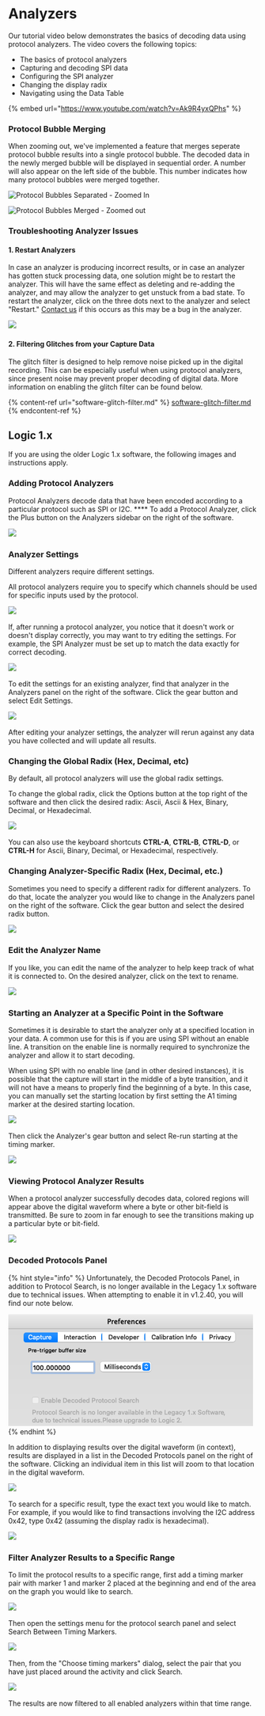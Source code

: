 # Analyzers

Our tutorial video below demonstrates the basics of decoding data using protocol analyzers. The video covers the following topics:

* The basics of protocol analyzers
* Capturing and decoding SPI data
* Configuring the SPI analyzer
* Changing the display radix
* Navigating using the Data Table

{% embed url="https://www.youtube.com/watch?v=Ak9R4yxQPhs" %}

### Protocol Bubble Merging

When zooming out, we've implemented a feature that merges seperate protocol bubble results into a single protocol bubble. The decoded data in the newly merged bubble will be displayed in sequential order. A number will also appear on the left side of the bubble. This number indicates how many protocol bubbles were merged together.

![Protocol Bubbles Separated - Zoomed In](<../../.gitbook/assets/Screen Shot 2021-10-26 at 3.50.43 PM.png>)

![Protocol Bubbles Merged - Zoomed out](<../../.gitbook/assets/Screen Shot 2021-10-26 at 3.46.55 PM.png>)

### Troubleshooting Analyzer Issues

#### 1. Restart Analyzers

In case an analyzer is producing incorrect results, or in case an analyzer has gotten stuck processing data, one solution might be to restart the analyzer. This will have the same effect as deleting and re-adding the analyzer, and may allow the analyzer to get unstuck from a bad state. To restart the analyzer, click on the three dots next to the analyzer and select "Restart." [Contact us](https://contact.saleae.com/hc/en-us/requests/new) if this occurs as this may be a bug in the analyzer.

![](../../.gitbook/assets/analyzer\_restart.png)

#### 2. Filtering Glitches from your Capture Data

The glitch filter is designed to help remove noise picked up in the digital recording. This can be especially useful when using protocol analyzers, since present noise may prevent proper decoding of digital data. More information on enabling the glitch filter can be found below.

{% content-ref url="software-glitch-filter.md" %}
[software-glitch-filter.md](software-glitch-filter.md)
{% endcontent-ref %}



## Logic 1.x

If you are using the older Logic 1.x software, the following images and instructions apply.

### **Adding Protocol Analyzers**

Protocol Analyzers decode data that have been encoded according to a particular protocol such as SPI or I2C. **** To add a Protocol Analyzer, click the Plus button on the Analyzers sidebar on the right of the software.

![](https://trello-attachments.s3.amazonaws.com/57215c96cb44251902be82bf/241x155/1bac39c75e3f567a77f3758599e87716/analyzer\_add.png)

### **Analyzer Settings**

Different analyzers require different settings.

All protocol analyzers require you to specify which channels should be used for specific inputs used by the protocol.

![](https://trello-attachments.s3.amazonaws.com/57215c96cb44251902be82bf/450x175/2ee4f0ee13b5f473c0474a1a166f594f/analyzer\_settings.png)

If, after running a protocol analyzer, you notice that it doesn't work or doesn't display correctly, you may want to try editing the settings. For example, the SPI Analyzer must be set up to match the data exactly for correct decoding.

![](https://trello-attachments.s3.amazonaws.com/57215c96cb44251902be82bf/264x77/7284f9c654673e0dfaa17e494f20a116/analyzer\_SPI\_settings.png)

To edit the settings for an existing analyzer, find that analyzer in the Analyzers panel on the right of the software. Click the gear button and select Edit Settings.

![](https://trello-attachments.s3.amazonaws.com/57215c96cb44251902be82bf/303x116/480378f1d40c6aa29ea1d8cce1832a30/analyzer\_edit\_settings.png)

After editing your analyzer settings, the analyzer will rerun against any data you have collected and will update all results.

### **Changing the Global Radix (Hex, Decimal, etc)**

By default, all protocol analyzers will use the global radix settings.

To change the global radix, click the Options button at the top right of the software and then click the desired radix: Ascii, Ascii & Hex, Binary, Decimal, or Hexadecimal.

![](https://trello-attachments.s3.amazonaws.com/57215c96cb44251902be82bf/305x213/72965f3d7e201544192cb737d0b6265f/analyzer\_global\_radix.png)

You can also use the keyboard shortcuts **CTRL-A**, **CTRL-B**, **CTRL-D**, or **CTRL-H** for Ascii, Binary, Decimal, or Hexadecimal, respectively.

### **Changing Analyzer-Specific Radix (Hex, Decimal, etc.)**

Sometimes you need to specify a different radix for different analyzers. To do that, locate the analyzer you would like to change in the Analyzers panel on the right of the software. Click the gear button and select the desired radix button.

![](https://trello-attachments.s3.amazonaws.com/57215c96cb44251902be82bf/305x238/6c8e383d6fa5006382fab7d6a34c5b00/analyzer\_specific\_radix.png)

### **Edit the Analyzer Name**

If you like, you can edit the name of the analyzer to help keep track of what it is connected to. On the desired analyzer, click on the text to rename.

![](https://trello-attachments.s3.amazonaws.com/57215c96cb44251902be82bf/245x62/6c5e020e3f630af9485610f8f6d06f98/analyzer\_rename.png)

### **Starting an Analyzer at a Specific Point in the Software**

Sometimes it is desirable to start the analyzer only at a specified location in your data. A common use for this is if you are using SPI without an enable line. A transition on the enable line is normally required to synchronize the analyzer and allow it to start decoding.

When using SPI with no enable line (and in other desired instances), it is possible that the capture will start in the middle of a byte transition, and it will not have a means to properly find the beginning of a byte. In this case, you can manually set the starting location by first setting the A1 timing marker at the desired starting location.

![](https://trello-attachments.s3.amazonaws.com/57215c96cb44251902be82bf/242x148/35f7f1c72a706c0080fcf474c54b9e4c/analyzer\_start\_at\_A1.png)

Then click the Analyzer's gear button and select Re-run starting at the timing marker.

![](https://trello-attachments.s3.amazonaws.com/57215c96cb44251902be82bf/305x172/b52987848f995985e2875de17b46dd12/analyzer\_re-run.png)

### **Viewing Protocol Analyzer Results**

When a protocol analyzer successfully decodes data, colored regions will appear above the digital waveform where a byte or other bit-field is transmitted. Be sure to zoom in far enough to see the transitions making up a particular byte or bit-field.

![](https://trello-attachments.s3.amazonaws.com/57215c96cb44251902be82bf/260x196/3b98e92499a7d0bfaccf2212cbb94795/analyzer\_bubble.png)

### Decoded Protocols Panel

{% hint style="info" %}
Unfortunately, the Decoded Protocols Panel, in addition to Protocol Search, is no longer available in the Legacy 1.x software due to technical issues. When attempting to enable it in v1.2.40, you will find our note below.

<img src="../../.gitbook/assets/Screen Shot 2022-08-03 at 4.47.39 PM (1).png" alt="" data-size="original">
{% endhint %}

In addition to displaying results over the digital waveform (in context), results are displayed in a list in the Decoded Protocols panel on the right of the software. Clicking an individual item in this list will zoom to that location in the digital waveform.

![](https://trello-attachments.s3.amazonaws.com/57215c96cb44251902be82bf/241x166/e1190765c2e3b58eae82d27b0fabb0bd/analyzer\_results.png)

To search for a specific result, type the exact text you would like to match. For example, if you would like to find transactions involving the I2C address 0x42, type 0x42 (assuming the display radix is hexadecimal).

![](https://trello-attachments.s3.amazonaws.com/57215c96cb44251902be82bf/241x129/5d726e04c43bf0368ca73cedaed9f838/protocol\_search.png)

### **Filter Analyzer Results to a Specific Range**

To limit the protocol results to a specific range, first add a timing marker pair with marker 1 and marker 2 placed at the beginning and end of the area on the graph you would like to search.

![](https://trello-attachments.s3.amazonaws.com/57215c96cb44251902be82bf/356x304/5b71328dca3d242d35acf6e6c58e1727/range.PNG)

Then open the settings menu for the protocol search panel and select Search Between Timing Markers.

![](https://trello-attachments.s3.amazonaws.com/57215c96cb44251902be82bf/257x158/84f17333105d451bbc177261f414ceea/range\_menu.PNG)

Then, from the "Choose timing markers" dialog, select the pair that you have just placed around the activity and click Search.

![](https://trello-attachments.s3.amazonaws.com/57215c96cb44251902be82bf/219x152/a80157c8bafd31c9c75d3835579bea92/range\_dialog.png)

The results are now filtered to all enabled analyzers within that time range.
